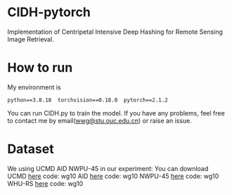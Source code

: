# CIDH-pytorch
Implementation of Centripetal Intensive Deep Hashing for Remote Sensing Image Retrieval.

# How to run
My environment is
```
python==3.8.18  torchvision==0.18.0  pytorch==2.1.2 
```

You can run CIDH.py to train the model.
If you have any problems, feel free to contact me by email(wwg@stu.ouc.edu.cn) or raise an issue.  


# Dataset

We using UCMD AID NWPU-45 in our experiment:
You can download   
UCMD [here](https://pan.baidu.com/s/1ToxTBpHLXkljKKdeMkuaBQ)     code: wg10 
AID [here](https://pan.baidu.com/s/15dRlyxWAwoc0EHRuodsFSA)      code: wg10 
NWPU-45 [here](https://pan.baidu.com/s/17-P6FwrX2ASUbMlGya5K8A)  code: wg10
WHU-RS [here](https://pan.baidu.com/s/1CT41dZCssOl8eIDjj6p-Uw)   code: wg10
